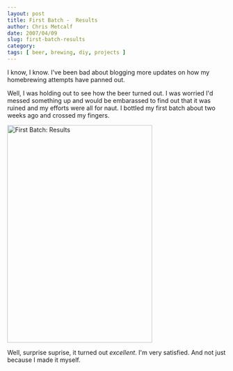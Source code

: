 ```yaml
---
layout: post
title: First Batch -  Results
author: Chris Metcalf
date: 2007/04/09
slug: first-batch-results
category: 
tags: [ beer, brewing, diy, projects ]
---
```


I know, I know. I've been bad about blogging more updates on how my homebrewing attempts have panned out.

Well, I was holding out to see how the beer turned out. I was worried I'd messed something up and would be embarassed to find out that it was ruined and my efforts were all for naut. I bottled my first batch about two weeks ago and crossed my fingers.

<a href="http://www.flickr.com/photos/chrismetcalf/453600498/in/photostream/"><img src="http://farm1.static.flickr.com/185/453600498_c977a006a1.jpg?v=0" title="First Batch: Results" alt="First Batch: Results" height="500" width="333" /></a>

Well, surprise suprise, it turned out <em>excellent</em>. I'm very satisfied. And not just because I made it myself.
